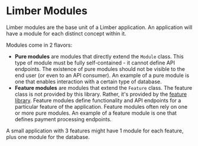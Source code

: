# Limber Modules

Limber modules are the base unit of a Limber application. An application will have a module for each
distinct concept within it.

Modules come in 2 flavors:

- **Pure modules** are modules that directly extend the `Module` class. This type of module must be
  fully self-contained - it cannot define API endpoints. The existence of pure modules should not be
  visible to the end user
  (or even to an API consumer). An example of a pure module is one that enables interaction with a
  certain type of database.
- **Feature modules** are modules that extend the `Feature` class. The feature class is not provided
  by this library. Rather, it's provided by the [feature library](/limber-backend/common/feature).
  Feature modules define functionality and API endpoints for a particular feature of the
  application. Feature modules often rely on one or more pure modules. An example of a feature
  module is one that defines payment processing endpoints.

A small application with 3 features might have 1 module for each feature, plus one module for the
database.
